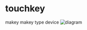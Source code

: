 # touchkey
makey makey type device
![diagram](https://cloud.githubusercontent.com/assets/13375701/12806342/bd4002c0-cb37-11e5-9a4c-18943386850f.jpg)

